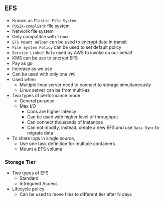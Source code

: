 ## EFS

- Known as `Elastic File System`
- `POSIX-compliant` file system
- Network file system
- Only compatible with `linux`
- `EFS Mount Helper` can be used to encrypt data in transit
- `File System Policy` can be used to set default policy
- `Service Linked Role` used by AWS to invoke on our behalf
- KMS can be use to encrypt EFS
- Pay as go
- Increase as we use
- Can be used with only one `VPC`
- Used when
  - Multiple linux server need to connect to storage simultaneously
  - Linux server can be from multi-az
- Two types of performance mode
  - General purpose
  - Max I/O
    - Cons are higher latency
    - Can be used with higher level of throughput
    - Can connect thousands of instances
    - Can not modify, instead, create a new EFS and use `Data Sync` to migrate data
- To share logs in single source,
  - Use one task definition for multiple containers
  - Mount a EFS volume

### Storage Tier

- Two types of EFS
  - Standard
  - Infrequent Access
- Lifecycle policy
  - Can be used to move files to different tier after N days
